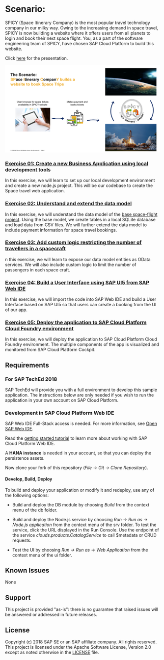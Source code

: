 # Scenario:

SPICY (Space Itinerary Company) is the most popular travel technology company in our milky way. Owing to the increasing demand in space travel, SPICY is now building a website where it offers users from all planets to login and book their next space flight. You, as a part of the software engineering team of SPICY, have chosen SAP Cloud Platform to build this website. 

Click [here](./-exercises-/docs/CNA375.pptx) for the presentation.

![SPICY](./-exercises-/images/scenario.png?raw=true)

### [Exercise 01: Create a new Business Application using local development tools](./-exercises-/exercise01/README.md)
In this exercise, we will learn to set up our local development environment and create a new node.js project. This will be our codebase to create the Space travel web application.

### [Exercise 02: Understand and extend the data model](./-exercises-/exercise02/README.md)
In this exercise, we will understand the data model of the [base space-flight project](https://github.com/SAP/cloud-sample-spaceflight). Using the base model, we create tables in a local SQLite database and load data from CSV files. We will further extend the data model to include payment information for space travel bookings.

### [Exercise 03: Add custom logic restricting the number of travellers in a spacecraft](./-exercises-/exercise03/README.md)
n this exercise, we will learn to expose our data model entities as OData services. We will also include custom logic to limit the number of passengers in each space craft. 

### [Exercise 04: Build a User Interface using SAP UI5 from SAP Web IDE](./-exercises-/exercise04/README.md)
In this exercise, we will import the code into SAP Web IDE and build a User Interface based on SAP UI5 so that users can create a booking from the UI of our app.

### [Exercise 05: Deploy the application to SAP Cloud Platform Cloud Foundry environment](./-exercises-/exercise05/README.md)
In this exercise, we will deploy the application to SAP Cloud Platform Cloud Foundry environment. The multiple components of the app is visualized and monitored from SAP Cloud Platform Cockpit.

## Requirements

### For SAP TechEd 2018
SAP TechEd will provide you with a full environment to develop this sample application. The instructions below are only needed if you wish to run the application in your own account on SAP Cloud Platform.

### Development in SAP Cloud Platform Web IDE

SAP Web IDE Full-Stack access is needed. For more information, see [Open SAP Web IDE](https://help.sap.com/viewer/825270ffffe74d9f988a0f0066ad59f0/CF/en-US/51321a804b1a4935b0ab7255447f5f84.html).

Read the [getting started tutorial](https://help.sap.com/viewer//65de2977205c403bbc107264b8eccf4b/Cloud/en-US/5ec8c983a0bf43b4a13186fcf59015fc.html) to learn more about working with SAP Cloud Platform Web IDE.

A **HANA instance** is needed in your account, so that you can deploy the persistence assets.

Now clone your fork of this repository (*File -> Git -> Clone Repository*).

#### Develop, Build, Deploy

To build and deploy your application or modify it and redeploy, use any of the following options:

* Build and deploy the DB module by choosing *Build* from the context menu of the db folder.

* Build and deploy the Node.js service by choosing *Run -> Run as -> Node.js application* from the context menu of the srv folder. To test the service, click the URL displayed in the Run Console. Use the endpoint of the service *clouds.products.CatalogService* to call $metadata or CRUD requests.

* Test the UI by choosing *Run -> Run as -> Web Application* from the context menu of the ui folder.

## Known Issues
None

## Support
This project is provided "as-is": there is no guarantee that raised issues will be answered or addressed in future releases.

## License

Copyright (c) 2018 SAP SE or an SAP affiliate company. All rights reserved.
This project is licensed under the Apache Software License, Version 2.0 except as noted otherwise in the [LICENSE](LICENSE) file.
